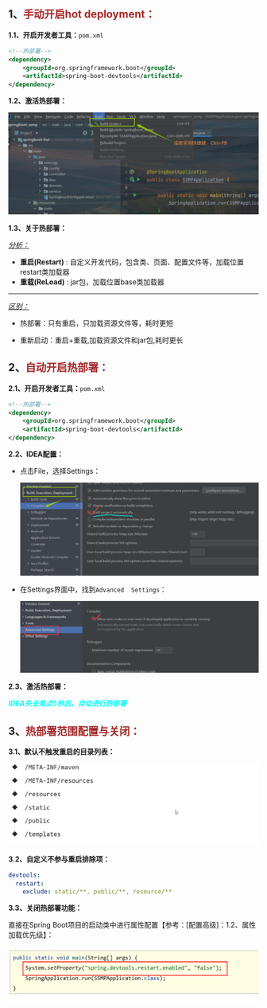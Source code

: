 ## 1、<span style="color:brown">手动开启hot deployment：</span>

**1.1、开启开发者工具：**`pom.xml`

```xml
<!--热部署-->
<dependency>
    <groupId>org.springframework.boot</groupId>
    <artifactId>spring-boot-devtools</artifactId>
</dependency>
```

**1.2、激活热部署：**

<img src="https://raw.githubusercontent.com/root-bine/image/main/Typora-image/hot%20deployment01.png" alt="image-20221021183157392" style="zoom:67%;" />

**1.3、关于热部署：**

<u>*分析：*</u>

- **重启(Restart)** : 自定义开发代码，包含类、页面、配置文件等，加载位置restart类加载器
- **重载(ReLoad)** : jar包，加载位置base类加载器

---

<u>*区别：*</u>

- 热部署：只有重启，只加载资源文件等，耗时更短 

- 重新启动：重启+重载,加载资源文件和jar包,耗时更长



## 2、<span style="color:brown">自动开启热部署：</span>

**2.1、开启开发者工具：**`pom.xml`

```xml
<!--热部署-->
<dependency>
    <groupId>org.springframework.boot</groupId>
    <artifactId>spring-boot-devtools</artifactId>
</dependency>
```

**2.2、IDEA配置：**

- 点击File，选择Settings：

  <img src="https://raw.githubusercontent.com/root-bine/image/main/Typora-image/hot%20development02.png" alt="image-20221021190152122" style="zoom: 67%;" />

- 在Settings界面中，找到`Advanced  Settings`：

  ![image-20221021191021466](https://raw.githubusercontent.com/root-bine/image/main/Typora-image/hot%20development03.png)

**2.3、激活热部署：**

***<span style="color:cyan">IDEA失去焦点5秒后，自动进行热部署</span>***



## 3、<span style="color:brown">热部署范围配置与关闭：</span>

**3.1、默认不触发重启的目录列表：**

![image-20221021214944315](https://raw.githubusercontent.com/root-bine/image/main/Typora-image/hot%20development04.png)

**3.2、自定义不参与重启排除项：**

```yaml
devtools:
  restart:
    exclude: static/**, public/**, resource/**
```

**3.3、关闭热部署功能：**

直接在Spring Boot项目的启动类中进行属性配置【参考：[配置高级]：1.2、属性加载优先级】：

![image-20221021220453276](https://raw.githubusercontent.com/root-bine/image/main/Typora-image/hot%20development05.png)
